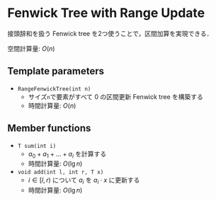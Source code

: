 # Fenwick Tree with Range Update

接頭辞和を扱う Fenwick tree を2つ使うことで，区間加算を実現できる．

空間計算量: $O(n)$

## Template parameters

- `RangeFenwickTree(int n)`
    - サイズ`n`で要素がすべて $0$ の区間更新 Fenwick tree を構築する
    - 時間計算量: $O(n)$

## Member functions

- `T sum(int i)`
    - $a_0 + a_1 + \dots + a_i$ を計算する
    - 時間計算量: $O(\lg n)$
- `void add(int l, int r, T x)`
    - $i \in [l, r)$ について $a_i$ を $a_i \cdot x$ に更新する
    - 時間計算量: $O(\lg n)$